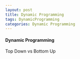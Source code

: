 ```yaml
---
layout: post
title: Dynamic Programming
tags: DynamicProgramming
categories: Dynamic Programming
---
```



<h4> Dynamic Programming </h4>

Top Down vs Bottom Up